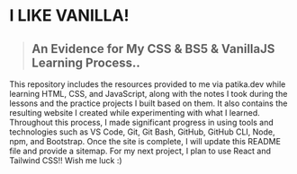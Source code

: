 # I LIKE VANILLA! 
> ## An Evidence for My CSS & BS5 & VanillaJS Learning Process..
This repository includes the resources provided to me via patika.dev while learning HTML, CSS, and JavaScript, along with the notes I took during the lessons and the practice projects I built based on them. It also contains the resulting website I created while experimenting with what I learned. Throughout this process, I made significant progress in using tools and technologies such as VS Code, Git, Git Bash, GitHub, GitHub CLI, Node, npm, and Bootstrap.
Once the site is complete, I will update this README file and provide a sitemap. For my next project, I plan to use React and Tailwind CSS!! Wish me luck :)